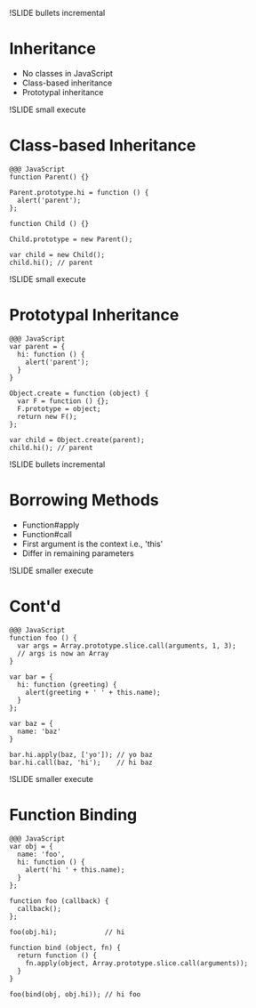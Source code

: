 !SLIDE bullets incremental

# Inheritance

* No classes in JavaScript
* Class-based inheritance
* Prototypal inheritance

!SLIDE small execute

# Class-based Inheritance

    @@@ JavaScript
    function Parent() {}

    Parent.prototype.hi = function () {
      alert('parent');
    };

    function Child () {}

    Child.prototype = new Parent();

    var child = new Child();
    child.hi(); // parent

!SLIDE small execute

# Prototypal Inheritance

    @@@ JavaScript
    var parent = {
      hi: function () {
        alert('parent');
      }
    }

    Object.create = function (object) {
      var F = function () {};
      F.prototype = object;
      return new F();
    };

    var child = Object.create(parent);
    child.hi(); // parent

!SLIDE bullets incremental

# Borrowing Methods

* Function#apply
* Function#call
* First argument is the context i.e., 'this'
* Differ in remaining parameters

!SLIDE smaller execute

# Cont'd

    @@@ JavaScript
    function foo () {
      var args = Array.prototype.slice.call(arguments, 1, 3);
      // args is now an Array
    }

    var bar = {
      hi: function (greeting) {
        alert(greeting + ' ' + this.name);
      }
    };

    var baz = {
      name: 'baz'
    }

    bar.hi.apply(baz, ['yo']); // yo baz
    bar.hi.call(baz, 'hi');    // hi baz

!SLIDE smaller execute

# Function Binding

    @@@ JavaScript
    var obj = {
      name: 'foo',
      hi: function () {
        alert('hi ' + this.name);
      }
    };

    function foo (callback) {
      callback();
    };

    foo(obj.hi);            // hi

    function bind (object, fn) {
      return function () {
        fn.apply(object, Array.prototype.slice.call(arguments));
      }
    }

    foo(bind(obj, obj.hi)); // hi foo
